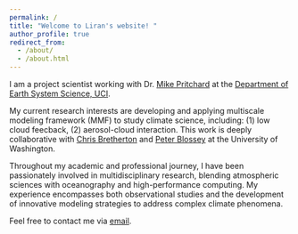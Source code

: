 ```yaml
---
permalink: /
title: "Welcome to Liran's website! "
author_profile: true
redirect_from: 
  - /about/
  - /about.html
---
```



I am a project scientist working with Dr. [Mike Pritchard](https://www.linkedin.com/in/mikepritchard?original_referer=https%3A%2F%2Fwww.google.com%2F) at the [Department of Earth System Science, UCI](https://www.ess.uci.edu). 

My current research interests are developing and applying multiscale modeling framework (MMF) to study climate science, including: (1) low cloud feecback, (2) aerosol-cloud interaction. This work is deeply collaborative with [Chris Bretherton](https://atmos.uw.edu/~breth/) and [Peter Blossey](https://atmos.uw.edu/~bloss/) at the University of Washington. 

Throughout my academic and professional journey, I have been passionately involved in multidisciplinary research, blending atmospheric sciences with oceanography and high-performance computing. My experience encompasses both observational studies and the development of innovative modeling strategies to address complex climate phenomena. 

Feel free to contact me via [email](liranp@uci.edu). 
